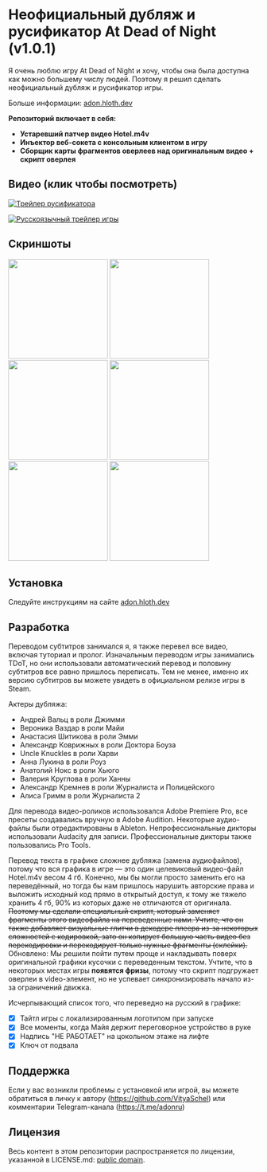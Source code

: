 # Неофициальный дубляж и русификатор At Dead of Night (v1.0.1)

Я очень люблю игру At Dead of Night и хочу, чтобы она была доступна как можно большему числу людей. Поэтому я решил сделать неофициальный дубляж и русификатор игры.

Больше информации: [adon.hloth.dev](https://adon.hloth.dev)

**Репозиторий включает в себя:**
- **Устаревший патчер видео Hotel.m4v**
- **Инъектор веб-сокета с консольным клиентом в игру**
- **Сборщик карты фрагментов оверлеев над оригинальным видео + скрипт оверлея**

## Видео (клик чтобы посмотреть)

[![Трейлер русификатора](https://img.youtube.com/vi/ngAwfr-9yds/maxresdefault.jpg)](https://www.youtube.com/watch?v=ngAwfr-9yds)

[![Русскоязычный трейлер игры](https://img.youtube.com/vi/8U-FA3hmkV0/maxresdefault.jpg)](https://www.youtube.com/watch?v=8U-FA3hmkV0)

## Скриншоты

<img src="https://github.com/user-attachments/assets/0436e57e-a8a9-4310-8a45-f41af0146072" width="200" />
<img src="https://github.com/user-attachments/assets/fc924fa5-63e2-4d0d-b6a5-6d51f8e37ce0" width="200" />
<img src="https://github.com/user-attachments/assets/343939dc-00bc-4c8a-ae80-02301709d227" width="200" />

<img src="https://github.com/user-attachments/assets/d85085f3-97fd-4204-abba-100e40780e63" width="200" />
<img src="https://github.com/user-attachments/assets/53fcd11a-5989-4fb2-8f5c-e281bc7567d5" width="200" />
<img src="https://github.com/user-attachments/assets/5da61760-b563-497e-b9d0-f3e172120bc1" width="200" />

## Установка

Следуйте инструкциям на сайте [adon.hloth.dev](https://adon.hloth.dev)

## Разработка

Переводом субтитров занимался я, я также перевел все видео, включая туториал и пролог. Изначальным переводом игры занимались TDoT, но они использовали автоматический перевод и половину субтитров все равно пришлось переписать. Тем не менее, именно их версию субтитров вы можете увидеть в официальном релизе игры в Steam.

Актеры дубляжа:

- Андрей Вальц в роли Джимми
- Вероника Ваздар в роли Майи
- Анастасия Шитикова в роли Эмми
- Александр Коврижных в роли Доктора Боуза
- Uncle Knuckles в роли Харви
- Анна Лукина в роли Роуз
- Анатолий Нокс в роли Хьюго
- Валерия Круглова в роли Ханны
- Александр Кремнев в роли Журналиста и Полицейского
- Алиса Гримм в роли Журналиста 2

Для перевода видео-роликов использовался Adobe Premiere Pro, все пресеты создавались вручную в Adobe Audition. Некоторые аудио-файлы были отредактированы в Ableton. Непрофессиональные дикторы использовали Audacity для записи. Профессиональные дикторы также пользовались Pro Tools.

Перевод текста в графике сложнее дубляжа (замена аудиофайлов), потому что вся графика в игре — это один целевиковый видео-файл Hotel.m4v весом 4 гб. Конечно, мы бы могли просто заменить его на переведённый, но тогда бы нам пришлось нарушить авторские права и выложить исходный код прямо в открытый доступ, к тому же тяжело хранить 4 гб, 90% из которых даже не отличаются от оригинала. ~~Поэтому мы сделали специальный скрипт, который заменяет фрагменты этого видеофайла на переведенные нами. Учтите, что он также добавляет визуальные глитчи в декодере плеера из-за некоторых сложностей с кодировкой, зато он копирует большую часть видео без перекодировки и перекодирует только нужные фрагменты (склейки).~~ Обновлено: Мы решили пойти путем проще и накладывать поверх оригинальной графики кусочки с переведенным текстом. Учтите, что в некоторых местах игры **появятся фризы**, потому что скрипт подгружает оверлеи в video-элемент, но не успевает синхронизировать начало из-за ограничений движка.

Исчерпывающий список того, что переведно на русский в графике:

- [x] Тайтл игры с локализированным логотипом при запуске
- [x] Все моменты, когда Майя держит переговорное устройство в руке
- [x] Надпись "НЕ РАБОТАЕТ" на цокольном этаже на лифте
- [x] Ключ от подвала

## Поддержка

Если у вас возникли проблемы с установкой или игрой, вы можете обратиться в личку к автору (https://github.com/VityaSchel) или комментарии Telegram-канала (https://t.me/adonru)

## Лицензия

Весь контент в этом репозитории распространяется по лицензии, указанной в LICENSE.md: [public domain](./LICENSE.md).